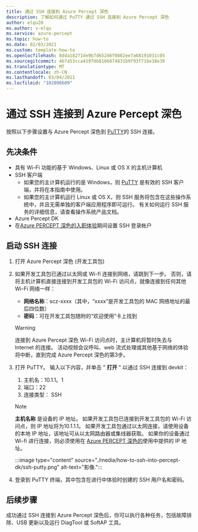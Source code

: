 ```yaml
---
title: 通过 SSH 连接到 Azure Percept 深色
description: 了解如何通过 PuTTY 通过 SSH 连接到 Azure Percept 深色
author: elqu20
ms.author: v-elqu
ms.service: azure-percept
ms.topic: how-to
ms.date: 02/03/2021
ms.custom: template-how-to
ms.openlocfilehash: 8dda18271de9b7d65246f0882ee7a68191031c05
ms.sourcegitcommit: 4b7a53cca4197db8166874831b9f93f716e38e30
ms.translationtype: MT
ms.contentlocale: zh-CN
ms.lasthandoff: 03/04/2021
ms.locfileid: "102096609"
---
```

# <a name="connect-to-your-azure-percept-dk-over-ssh"></a>通过 SSH 连接到 Azure Percept 深色

按照以下步骤设置与 Azure Percept 深色到 [PuTTY](https://www.chiark.greenend.org.uk/~sgtatham/putty/latest.html)的 SSH 连接。

## <a name="prerequisites"></a>先决条件

- 具有 Wi-Fi 功能的基于 Windows、Linux 或 OS X 的主机计算机
- SSH 客户端
    - 如果您的主计算机运行的是 Windows，则 [PuTTY](https://www.chiark.greenend.org.uk/~sgtatham/putty/latest.html) 是有效的 SSH 客户端，并将在本指南中使用。
    - 如果您的主计算机运行 Linux 或 OS X，则 SSH 服务将包含在这些操作系统中，并且无需单独的客户端应用程序即可运行。 有关如何运行 SSH 服务的详细信息，请查看操作系统产品文档。
- Azure Percept DK
- 在[Azure PERCEPT 深色的入职体验](./quickstart-percept-dk-set-up.md)期间设置 SSH 登录帐户

## <a name="initiate-the-ssh-connection"></a>启动 SSH 连接

1. 打开 Azure Percept 深色 (开发工具包) 

1. 如果开发工具包已通过以太网或 Wi-fi 连接到网络，请跳到下一步。 否则，请将主机计算机直接连接到开发工具包的 Wi-Fi 访问点，就像连接到任何其他 Wi-Fi 网络一样：
    - **网络名称**：scz-xxxx（其中，“xxxx”是开发工具包的 MAC 网络地址的最后四位数）
    - **密码**：可在开发工具包随附的“欢迎使用”卡上找到

    > [!WARNING]
    > 连接到 Azure Percept 深色 Wi-Fi 访问点时，主计算机将暂时失去与 Internet 的连接。 活动视频会议呼叫、web 流式处理或其他基于网络的体验将中断，直到完成 Azure Percept 深色的第3步。

1. 打开 PuTTY。 输入以下内容，并单击 " **打开** " 以通过 SSH 连接到 devkit：

    1. 主机名：10.1.1。1
    1. 端口：22
    1. 连接类型： SSH

    > [!NOTE]
    > **主机名称** 是设备的 IP 地址。 如果开发工具包已连接到开发工具包的 Wi-Fi 访问点，则 IP 地址将为10.1.1.1。 如果开发工具包通过以太网连接，请使用设备的本地 IP 地址，该地址可从以太网路由器或集线器获取。 如果你的设备通过 Wi-fi 进行连接，则必须使用在 [Azure PERCEPT 深色的](./quickstart-percept-dk-set-up.md)使用中提供的 IP 地址。

    :::image type="content" source="./media/how-to-ssh-into-percept-dk/ssh-putty.png" alt-text="影像.":::

1. 登录到 PuTTY 终端，其中包含在进行中体验时创建的 SSH 用户名和密码。

## <a name="next-steps"></a>后续步骤

成功通过 SSH 连接到 Azure Percept 深色后，你可以执行各种任务，包括故障排除、USB 更新以及运行 DiagTool 或 SoftAP 工具。